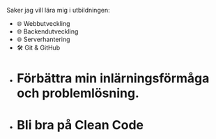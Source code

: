 Saker jag vill lära mig i utbildningen:

- 🌐 Webbutveckling
- 🌐 Backendutveckling
- 🌐 Serverhantering
- 🛠️ Git & GitHub
- # Förbättra min inlärningsförmåga och problemlösning.
- # Bli bra på Clean Code